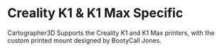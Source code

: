 # Creality K1 & K1 Max Specific

Cartographer3D Supports the Creality K1 and K1 Max printers, with the custom printed mount designed by BootyCall Jones.
